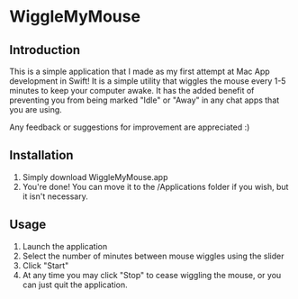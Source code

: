 # WiggleMyMouse

## Introduction
This is a simple application that I made as my first attempt at Mac App development in Swift! It is a simple utility that wiggles the mouse every 1-5 minutes to keep your computer awake. It has the added benefit of preventing you from being marked "Idle" or "Away" in any chat apps that you are using.

Any feedback or suggestions for improvement are appreciated :)

## Installation
1. Simply download WiggleMyMouse.app 
2. You're done! You can move it to the /Applications folder if you wish, but it isn't necessary. 

## Usage 
1. Launch the application
2. Select the number of minutes between mouse wiggles using the slider
3. Click "Start"
4. At any time you may click "Stop" to cease wiggling the mouse, or you can just quit the application.
